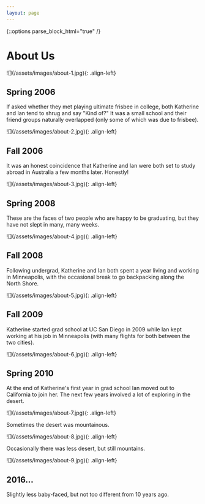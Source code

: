 ```yaml
---
layout: page
---
```


{::options parse_block_html="true" /}

# About Us

<section class="bios">
![](/assets/images/about-1.jpg){: .align-left}

## Spring 2006

If asked whether they met playing ultimate frisbee in college, both Katherine and Ian tend to shrug and say "Kind of?" It was a small school and their friend groups naturally overlapped (only some of which was due to frisbee).
</section>

<section class="bios">
![](/assets/images/about-2.jpg){: .align-left}

## Fall 2006

It was an honest coincidence that Katherine and Ian were both set to study abroad in Australia a few months later. Honestly!
</section>

<section class="bios">
![](/assets/images/about-3.jpg){: .align-left}

## Spring 2008

These are the faces of two people who are happy to be graduating, but they have not slept in many, many weeks.
</section>

<section class="bios">
![](/assets/images/about-4.jpg){: .align-left}

## Fall 2008

Following undergrad, Katherine and Ian both spent a year living and working in Minneapolis, with the occasional break to go backpacking along the North Shore.
</section>

<section class="bios">
![](/assets/images/about-5.jpg){: .align-left}

## Fall 2009

Katherine started grad school at UC San Diego in 2009 while Ian kept working at his job in Minneapolis (with many flights for both between the two cities).
</section>

<section class="bios">
![](/assets/images/about-6.jpg){: .align-left}

## Spring 2010

At the end of Katherine's first year in grad school Ian moved out to California to join her. The next few years involved a lot of exploring in the desert.
</section>

<section class="bios">
![](/assets/images/about-7.jpg){: .align-left}

Sometimes the desert was mountainous.
</section>


<section class="bios">
![](/assets/images/about-8.jpg){: .align-left}

Occasionally there was less desert, but still mountains.
</section>

<section class="bios">
![](/assets/images/about-9.jpg){: .align-left}

## 2016…

Slightly less baby-faced, but not too different from 10 years ago.
</section>
